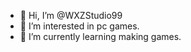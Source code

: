 - 👋 Hi, I’m @WXZStudio99
- 👀 I’m interested in pc games.
- 🌱 I’m currently learning making games.


<!---
WXZStudio99/WXZStudio99 is a ✨ special ✨ repository because its `README.md` (this file) appears on your GitHub profile.
You can click the Preview link to take a look at your changes.
--->
